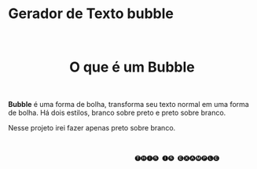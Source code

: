 # Gerador de Texto bubble

<br>
<h1 style='text-align:center;'>O que é um Bubble</h1>
<br>
<p><b>Bubble</b> é uma forma de bolha, transforma seu texto normal em uma forma de bolha. Há dois estilos, branco sobre preto e preto sobre branco.</p>
<p>Nesse projeto irei fazer apenas preto sobre branco.</p>
</br>

                                        🅣🅗🅘🅢 🅘🅢 🅔🅧🅐🅜🅟🅛🅔
